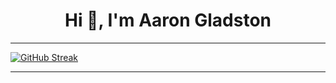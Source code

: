<h1 align="center">Hi 👋, I'm Aaron Gladston</h1>

---

[![GitHub Streak](https://streak-stats.demolab.com?user=AaronGladston&theme=tokyonight&hide_border=false)](https://git.io/streak-stats)


---


<!--
**AaronGladston/AaronGladston** is a ✨ _special_ ✨ repository because its `README.md` (this file) appears on your GitHub profile.

Here are some ideas to get you started:

- 🔭 I’m currently working on ...
- 🌱 I’m currently learning ...
- 👯 I’m looking to collaborate on ...
- 🤔 I’m looking for help with ...
- 💬 Ask me about ...
- 📫 How to reach me: ...
- 😄 Pronouns: ...
- ⚡ Fun fact: ...
-->
